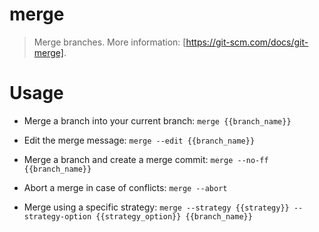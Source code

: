 # merge

> Merge branches.
> More information: [https://git-scm.com/docs/git-merge].

# Usage

- Merge a branch into your current branch:
    `merge {{branch_name}}`

- Edit the merge message:
    `merge --edit {{branch_name}}`

- Merge a branch and create a merge commit:
    `merge --no-ff {{branch_name}}`

- Abort a merge in case of conflicts:
    `merge --abort`

- Merge using a specific strategy:
    `merge --strategy {{strategy}} --strategy-option {{strategy_option}} {{branch_name}}`